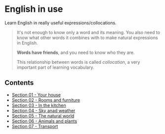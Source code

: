 # English in use

Learn English in really useful expressions/collocations.

> It's not enough to know only a word and its meaning. You also need to know what other words it combines with to make natural expressions in English.
>
> **Words have friends**, and you need to know who they are.
>
> This relationship between words is called *collocation*, a very important part of learning vocabulary.

## Contents

- [Section 01 - Your house](./Section-01/index.md)
- [Section 02 - Rooms and furniture](./Section-02/index.md)
- [Section 03 - In the kitchen](./Section-03/index.md)
- [Section 04 - Sky anad weather](./Section-04/index.md)
- [Section 05 - The natural world](./Section-05/index.md)
- [Section 06 - Animals and plants](./Section-06/index.md)
- [Section 07 - Transport](./Section-07/index.md)
